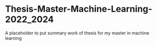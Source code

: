 # Thesis-Master-Machine-Learning-2022_2024
A placeholder to put summary work of thesis for my master in machine learning 
